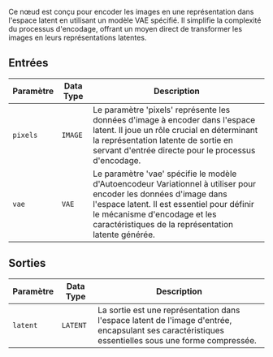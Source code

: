 
Ce nœud est conçu pour encoder les images en une représentation dans l'espace latent en utilisant un modèle VAE spécifié. Il simplifie la complexité du processus d'encodage, offrant un moyen direct de transformer les images en leurs représentations latentes.

## Entrées

| Paramètre | Data Type | Description |
|-----------|-------------|-------------|
| `pixels`  | `IMAGE`     | Le paramètre 'pixels' représente les données d'image à encoder dans l'espace latent. Il joue un rôle crucial en déterminant la représentation latente de sortie en servant d'entrée directe pour le processus d'encodage. |
| `vae`     | `VAE`       | Le paramètre 'vae' spécifie le modèle d'Autoencodeur Variationnel à utiliser pour encoder les données d'image dans l'espace latent. Il est essentiel pour définir le mécanisme d'encodage et les caractéristiques de la représentation latente générée. |

## Sorties

| Paramètre | Data Type | Description |
|-----------|-------------|-------------|
| `latent`  | `LATENT`    | La sortie est une représentation dans l'espace latent de l'image d'entrée, encapsulant ses caractéristiques essentielles sous une forme compressée. |

